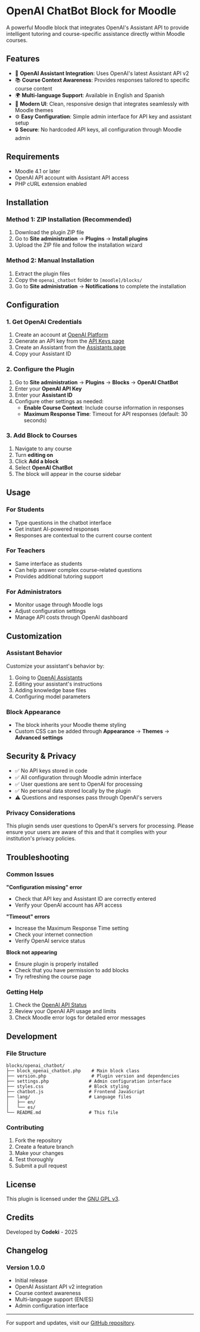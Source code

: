 # OpenAI ChatBot Block for Moodle

A powerful Moodle block that integrates OpenAI's Assistant API to provide intelligent tutoring and course-specific assistance directly within Moodle courses.

## Features

- 🤖 **OpenAI Assistant Integration**: Uses OpenAI's latest Assistant API v2
- 📚 **Course Context Awareness**: Provides responses tailored to specific course content
- 🌍 **Multi-language Support**: Available in English and Spanish
- 🎨 **Modern UI**: Clean, responsive design that integrates seamlessly with Moodle themes
- ⚙️ **Easy Configuration**: Simple admin interface for API key and assistant setup
- 🔒 **Secure**: No hardcoded API keys, all configuration through Moodle admin

## Requirements

- Moodle 4.1 or later
- OpenAI API account with Assistant API access
- PHP cURL extension enabled

## Installation

### Method 1: ZIP Installation (Recommended)

1. Download the plugin ZIP file
2. Go to **Site administration** → **Plugins** → **Install plugins**
3. Upload the ZIP file and follow the installation wizard

### Method 2: Manual Installation

1. Extract the plugin files
2. Copy the `openai_chatbot` folder to `[moodle]/blocks/`
3. Go to **Site administration** → **Notifications** to complete the installation

## Configuration

### 1. Get OpenAI Credentials

1. Create an account at [OpenAI Platform](https://platform.openai.com/)
2. Generate an API key from the [API Keys page](https://platform.openai.com/api-keys)
3. Create an Assistant from the [Assistants page](https://platform.openai.com/assistants)
4. Copy your Assistant ID

### 2. Configure the Plugin

1. Go to **Site administration** → **Plugins** → **Blocks** → **OpenAI ChatBot**
2. Enter your **OpenAI API Key**
3. Enter your **Assistant ID**
4. Configure other settings as needed:
   - **Enable Course Context**: Include course information in responses
   - **Maximum Response Time**: Timeout for API responses (default: 30 seconds)

### 3. Add Block to Courses

1. Navigate to any course
2. Turn **editing on**
3. Click **Add a block**
4. Select **OpenAI ChatBot**
5. The block will appear in the course sidebar

## Usage

### For Students
- Type questions in the chatbot interface
- Get instant AI-powered responses
- Responses are contextual to the current course content

### For Teachers
- Same interface as students
- Can help answer complex course-related questions
- Provides additional tutoring support

### For Administrators
- Monitor usage through Moodle logs
- Adjust configuration settings
- Manage API costs through OpenAI dashboard

## Customization

### Assistant Behavior
Customize your assistant's behavior by:
1. Going to [OpenAI Assistants](https://platform.openai.com/assistants)
2. Editing your assistant's instructions
3. Adding knowledge base files
4. Configuring model parameters

### Block Appearance
- The block inherits your Moodle theme styling
- Custom CSS can be added through **Appearance** → **Themes** → **Advanced settings**

## Security & Privacy

- ✅ No API keys stored in code
- ✅ All configuration through Moodle admin interface
- ✅ User questions are sent to OpenAI for processing
- ✅ No personal data stored locally by the plugin
- ⚠️ Questions and responses pass through OpenAI's servers

### Privacy Considerations
This plugin sends user questions to OpenAI's servers for processing. Please ensure your users are aware of this and that it complies with your institution's privacy policies.

## Troubleshooting

### Common Issues

**"Configuration missing" error**
- Check that API key and Assistant ID are correctly entered
- Verify your OpenAI account has API access

**"Timeout" errors**
- Increase the Maximum Response Time setting
- Check your internet connection
- Verify OpenAI service status

**Block not appearing**
- Ensure plugin is properly installed
- Check that you have permission to add blocks
- Try refreshing the course page

### Getting Help

1. Check the [OpenAI API Status](https://status.openai.com/)
2. Review your OpenAI API usage and limits
3. Check Moodle error logs for detailed error messages

## Development

### File Structure
```
blocks/openai_chatbot/
├── block_openai_chatbot.php    # Main block class
├── version.php                 # Plugin version and dependencies
├── settings.php               # Admin configuration interface
├── styles.css                 # Block styling
├── chatbot.js                 # Frontend JavaScript
├── lang/                      # Language files
│   ├── en/
│   └── es/
└── README.md                  # This file
```

### Contributing
1. Fork the repository
2. Create a feature branch
3. Make your changes
4. Test thoroughly
5. Submit a pull request

## License

This plugin is licensed under the [GNU GPL v3](http://www.gnu.org/copyleft/gpl.html).

## Credits

Developed by **Codeki** - 2025

## Changelog

### Version 1.0.0
- Initial release
- OpenAI Assistant API v2 integration
- Course context awareness
- Multi-language support (EN/ES)
- Admin configuration interface

---

For support and updates, visit our [GitHub repository](https://github.com/your-username/moodle-block-openai-chatbot).